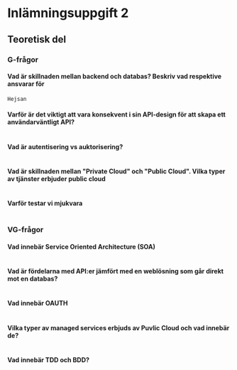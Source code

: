 # Inlämningsuppgift 2

## Teoretisk del

### G-frågor

#### Vad är skillnaden mellan backend och databas? Beskriv vad respektive ansvarar för
```
Hejsan
```

#### Varför är det viktigt att vara konsekvent i sin API-design för att skapa ett användarväntligt API?
```

```

#### Vad är autentisering vs auktorisering?
```

```

#### Vad är skillnaden mellan "Private Cloud" och "Public Cloud". Vilka typer av tjänster erbjuder public cloud
```

```

#### Varför testar vi mjukvara
```

```

### VG-frågor

#### Vad innebär Service Oriented Architecture (SOA)
```

```

#### Vad är fördelarna med API:er jämfört med en weblösning som går direkt mot en databas?
```

```

#### Vad innebär OAUTH
```

```

#### Vilka typer av managed services erbjuds av Puvlic Cloud och vad innebär de?
```

```

#### Vad innebär TDD och BDD?
```

```
